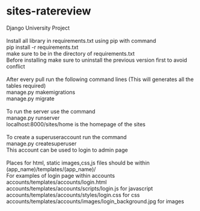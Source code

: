 # sites-ratereview
Django University Project<br>
<br>
Install all library in requirements.txt using pip with command<br>
pip install -r requirements.txt<br>
make sure to be in the directory of requirements.txt<br>
Before installing make sure to uninstall the previous version first to avoid conflict<br>
<br>
After every pull run the following command lines (This will generates all the tables required)<br>
manage.py makemigrations<br>
manage.py migrate<br>
<br>
To run the server use the command<br>
manage.py runserver<br>
localhost:8000/sites/home is the homepage of the sites<br>
<br>
To create a superuseraccount run the command<br>
manage.py createsuperuser<br>
This account can be used to login to admin page<br>
<br>
Places for html, static images,css,js files should be within<br>
(app_name)/templates/(app_name)/<br>
For examples of login page within accounts<br>
accounts/templates/accounts/login.html<br>
accounts/templates/accounts/scripts/login.js for javascript<br>
accounts/templates/accounts/styles/login.css for css<br>
accounts/templates/accounts/images/login_background.jpg for images<br>
